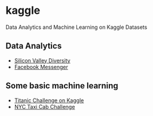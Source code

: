 # kaggle

Data Analytics and Machine Learning on Kaggle Datasets

## Data Analytics
- [Silicon Valley Diversity](/kaggle/Silicon-Valley-Diversity)
- [Facebook Messenger](/kaggle/Facebook-Messenger/)

## Some basic machine learning
- [Titanic Challenge on Kaggle](/kaggle/Titanic)
- [NYC Taxi Cab Challenge](/kaggle/NYC-Taxi-Duration)
